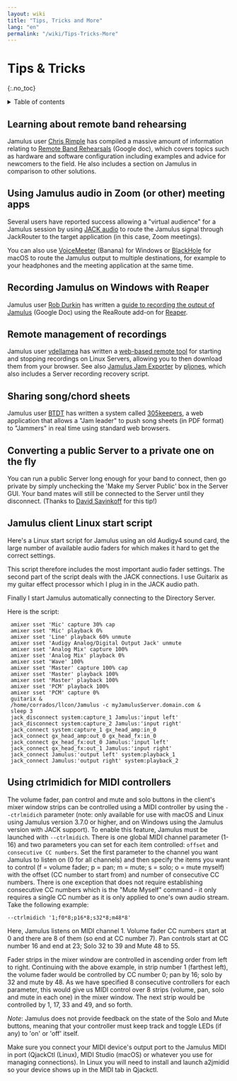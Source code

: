 ```yaml
---
layout: wiki
title: "Tips, Tricks and More"
lang: "en"
permalink: "/wiki/Tips-Tricks-More"
---
```


# Tips & Tricks
 {:.no_toc}

<details markdown="1">

<summary>Table of contents</summary>

* TOC
 {:toc}

</details>

##  Learning about remote band rehearsing

Jamulus user [Chris Rimple](https://sourceforge.net/u/chrisrimple/profile/) has compiled a massive amount of information relating to [Remote Band Rehearsals](https://docs.google.com/document/d/1smcvsxdaaViPQvGMQHmah_6BQeqowhmGSFMHfnlY2FI/) (Google doc), which covers topics such as hardware and software configuration including examples and advice for newcomers to the field. He also includes a section on Jamulus in comparison to other solutions.

##  Using Jamulus audio in Zoom (or other) meeting apps

Several users have reported success allowing a "virtual audience" for a Jamulus session by using [JACK audio](https://jackaudio.org) to route the Jamulus signal through JackRouter to the target application (in this case, Zoom meetings).

You can also use [VoiceMeeter](https://www.vb-audio.com/Voicemeeter/banana.htm) (Banana) for Windows or [BlackHole](https://github.com/ExistentialAudio/BlackHole) for macOS to route the Jamulus output to multiple destinations, for example to your headphones and the meeting application at the same time.

## Recording Jamulus on Windows with Reaper

Jamulus user [Rob Durkin](https://sourceforge.net/u/bentwrench/profile/) has written a [guide to recording the output of Jamulus](https://docs.google.com/document/d/1tENfNKTWHasuTg33OdLLEo4-OOhWJolOo42ffSARxhY/edit) (Google Doc) using the ReaRoute add-on for [Reaper](https://www.reaper.fm/). 

## Remote management of recordings

Jamulus user [vdellamea](https://github.com/vdellamea) has written a [web-based remote tool](https://github.com/vdellamea/jamulus-server-remote) for starting and stopping recordings on Linux Servers, allowing you to then download them from your browser. See also [Jamulus Jam Exporter](https://github.com/pljones/jamulus-jamexporter) by [pljones](https://github.com/pljones), which also includes a Server recording recovery script.

## Sharing song/chord sheets

Jamulus user [BTDT](https://sourceforge.net/u/btdt/profile/) has written a system called [305keepers](https://github.com/keepers305/Song-Sheet-Sharing-Web-Pages), a web application that allows a "Jam leader" to push song sheets (in PDF format) to "Jammers" in real time using standard web browsers.

## Converting a public Server to a private one on the fly

You can run a public Server long enough for your band to connect, then go private by simply unchecking the 'Make my Server Public' box in the Server GUI. Your band mates will still be connected to the Server until they disconnect. (Thanks to [David Savinkoff](https://github.com/DavidSavinkoff) for this tip!)

## Jamulus client Linux start script

Here's a Linux start script for Jamulus using an old Audigy4 sound card, the large number of available audio faders for which makes it hard to get the correct settings.

This script therefore includes the most important audio fader settings. The second part of the script deals with the JACK connections. I use Guitarix as my guitar effect processor which I plug in in the JACK audio path.

Finally I start Jamulus automatically connecting to the Directory Server.

Here is the script:


~~~
 amixer sset 'Mic' capture 30% cap
 amixer sset 'Mic' playback 0%
 amixer sset 'Line' playback 60% unmute
 amixer sset 'Audigy Analog/Digital Output Jack' unmute
 amixer sset 'Analog Mix' capture 100%
 amixer sset 'Analog Mix' playback 0%
 amixer sset 'Wave' 100%
 amixer sset 'Master' capture 100% cap
 amixer sset 'Master' playback 100%
 amixer sset 'Master' playback 100%
 amixer sset 'PCM' playback 100%
 amixer sset 'PCM' capture 0%
 guitarix &
 /home/corrados/llcon/Jamulus -c myJamulusServer.domain.com &
 sleep 3
 jack_disconnect system:capture_1 Jamulus:'input left'
 jack_disconnect system:capture_2 Jamulus:'input right'
 jack_connect system:capture_1 gx_head_amp:in_0
 jack_connect gx_head_amp:out_0 gx_head_fx:in_0
 jack_connect gx_head_fx:out_0 Jamulus:'input left'
 jack_connect gx_head_fx:out_1 Jamulus:'input right'
 jack_connect Jamulus:'output left' system:playback_1
 jack_connect Jamulus:'output right' system:playback_2
~~~

## Using ctrlmidich for MIDI controllers

The volume fader, pan control and mute and solo buttons in the client's mixer window strips can be controlled using a MIDI controller by using the `--ctrlmidich` parameter (note: only available for use with macOS and Linux using Jamulus version 3.7.0 or higher, and on Windows using the Jamulus version with JACK support). To enable this feature, Jamulus must be launched with `--ctrlmidich`. There is one global MIDI channel parameter (1-16) and two parameters you can set for each item controlled: `offset` and `consecutive CC numbers`. Set the first parameter to the channel you want Jamulus to listen on (0 for all channels) and then specify the items you want to control (f = volume fader; p = pan; m = mute; s = solo; o = mute myself) with the offset (CC number to start from) and number of consecutive CC numbers. There is one exception that does not require establishing consecutive CC numbers which is the "Mute Myself" command - it only requires a single CC number as it is only applied to one's own audio stream. Take the following example:

`--ctrlmidich '1;f0*8;p16*8;s32*8;m48*8'`

Here, Jamulus listens on MIDI channel 1. Volume fader CC numbers start at 0 and there are 8 of them (so end at CC number 7). Pan controls start at CC number 16 and end at 23; Solo 32 to 39 and Mute 48 to 55.

Fader strips in the mixer window are controlled in ascending order from left to right. Continuing with the above example, in strip number 1 (farthest left), the volume fader would be controlled by CC number 0; pan by 16; solo by 32 and mute by 48. As we have specified 8 consecutive controllers for each parameter, this would give us MIDI control over 8 strips (volume, pan, solo and mute in each one) in the mixer window. The next strip would be controlled by 1, 17, 33 and 49, and so forth.

*Note*: Jamulus does not provide feedback on the state of the Solo and Mute buttons, meaning that your controller must keep track and toggle LEDs (if any) to 'on' or 'off' itself.

Make sure you connect your MIDI device's output port to the Jamulus MIDI in port (QjackCtl (Linux), MIDI Studio (macOS) or whatever you use for managing connections). In Linux you will need to install and launch a2jmidid so your device shows up in the MIDI tab in Qjackctl.

